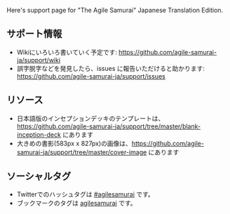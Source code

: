 Here's support page for "The Agile Samurai" Japanese Translation Edition.

## サポート情報

* Wikiにいろいろ書いていく予定です: https://github.com/agile-samurai-ja/support/wiki
* 誤字脱字などを発見したら、issues に報告いただけると助かります: https://github.com/agile-samurai-ja/support/issues

## リソース

* 日本語版のインセプションデッキのテンプレートは、 https://github.com/agile-samurai-ja/support/tree/master/blank-inception-deck にあります
* 大きめの書影(583px x 827px)の画像は、https://github.com/agile-samurai-ja/support/tree/master/cover-image にあります

## ソーシャルタグ

* Twitterでのハッシュタグは [#agilesamurai](http://twitter.com/#!/search/%23agilesamurai) です。
* ブックマークのタグは [agilesamurai](http://b.hatena.ne.jp/t/agilesamurai?sort=eid) です。

